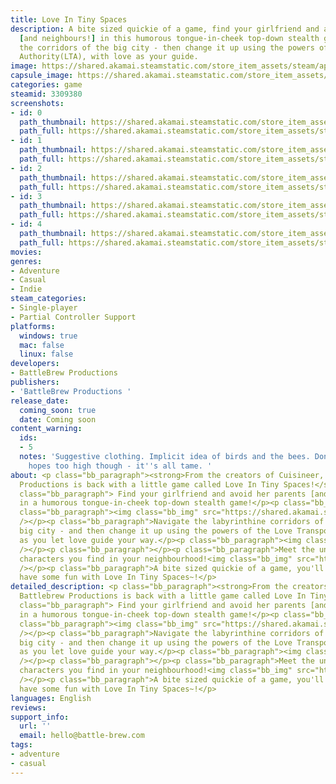 ```yaml
---
title: Love In Tiny Spaces
description: A bite sized quickie of a game, find your girlfriend and avoid her parents
  [and neighbours!] in this humorous tongue-in-cheek top-down stealth game! Navigate
  the corridors of the big city - then change it up using the powers of the Love Transport
  Authority(LTA), with love as your guide.
image: https://shared.akamai.steamstatic.com/store_item_assets/steam/apps/3309380/header.jpg?t=1730717779
capsule_image: https://shared.akamai.steamstatic.com/store_item_assets/steam/apps/3309380/9cb8f1f4b126c55f558f0caee180a031102a524c/capsule_231x87.jpg?t=1730717779
categories: game
steamid: 3309380
screenshots:
- id: 0
  path_thumbnail: https://shared.akamai.steamstatic.com/store_item_assets/steam/apps/3309380/ss_7cd35d0b37b058adba5cda741e9e29f612960e51.600x338.jpg?t=1730717779
  path_full: https://shared.akamai.steamstatic.com/store_item_assets/steam/apps/3309380/ss_7cd35d0b37b058adba5cda741e9e29f612960e51.1920x1080.jpg?t=1730717779
- id: 1
  path_thumbnail: https://shared.akamai.steamstatic.com/store_item_assets/steam/apps/3309380/ss_c17936ef1b50316f8bf9e59805fb08dcf2bb3c91.600x338.jpg?t=1730717779
  path_full: https://shared.akamai.steamstatic.com/store_item_assets/steam/apps/3309380/ss_c17936ef1b50316f8bf9e59805fb08dcf2bb3c91.1920x1080.jpg?t=1730717779
- id: 2
  path_thumbnail: https://shared.akamai.steamstatic.com/store_item_assets/steam/apps/3309380/ss_0f9fc855b481581073d5a732879077366586341a.600x338.jpg?t=1730717779
  path_full: https://shared.akamai.steamstatic.com/store_item_assets/steam/apps/3309380/ss_0f9fc855b481581073d5a732879077366586341a.1920x1080.jpg?t=1730717779
- id: 3
  path_thumbnail: https://shared.akamai.steamstatic.com/store_item_assets/steam/apps/3309380/ss_f726ac44929baa321542564f2909ed890bf4f8e1.600x338.jpg?t=1730717779
  path_full: https://shared.akamai.steamstatic.com/store_item_assets/steam/apps/3309380/ss_f726ac44929baa321542564f2909ed890bf4f8e1.1920x1080.jpg?t=1730717779
- id: 4
  path_thumbnail: https://shared.akamai.steamstatic.com/store_item_assets/steam/apps/3309380/ss_d57b6dd5d508716b4badecd25a7513ad7ccd0533.600x338.jpg?t=1730717779
  path_full: https://shared.akamai.steamstatic.com/store_item_assets/steam/apps/3309380/ss_d57b6dd5d508716b4badecd25a7513ad7ccd0533.1920x1080.jpg?t=1730717779
movies:
genres:
- Adventure
- Casual
- Indie
steam_categories:
- Single-player
- Partial Controller Support
platforms:
  windows: true
  mac: false
  linux: false
developers:
- BattleBrew Productions
publishers:
- 'BattleBrew Productions '
release_date:
  coming_soon: true
  date: Coming soon
content_warning:
  ids:
  - 5
  notes: 'Suggestive clothing. Implicit idea of birds and the bees. Don''t put your
    hopes too high though - it''s all tame. '
about: <p class="bb_paragraph"><strong>From the creators of Cuisineer, Battlebrew
  Productions is back with a little game called Love In Tiny Spaces!</strong></p><p
  class="bb_paragraph"> Find your girlfriend and avoid her parents [and neighbours!]
  in a humorous tongue-in-cheek top-down stealth game!</p><p class="bb_paragraph"></p><p
  class="bb_paragraph"><img class="bb_img" src="https://shared.akamai.steamstatic.com/store_item_assets/steam/apps/3309380/extras/GIF_01.gif?t=1730717779"
  /></p><p class="bb_paragraph">Navigate the labyrinthine corridors of life in the
  big city - and then change it up using the powers of the Love Transport Authority,
  as you let love guide your way.</p><p class="bb_paragraph"><img class="bb_img" src="https://shared.akamai.steamstatic.com/store_item_assets/steam/apps/3309380/extras/GIF_02.gif?t=1730717779"
  /></p><p class="bb_paragraph"></p><p class="bb_paragraph">Meet the unique and kooky
  characters you find in your neighbourhood!<img class="bb_img" src="https://shared.akamai.steamstatic.com/store_item_assets/steam/apps/3309380/extras/GIF_04.gif?t=1730717779"
  /></p><p class="bb_paragraph">A bite sized quickie of a game, you'll still definitely
  have some fun with Love In Tiny Spaces~!</p>
detailed_description: <p class="bb_paragraph"><strong>From the creators of Cuisineer,
  Battlebrew Productions is back with a little game called Love In Tiny Spaces!</strong></p><p
  class="bb_paragraph"> Find your girlfriend and avoid her parents [and neighbours!]
  in a humorous tongue-in-cheek top-down stealth game!</p><p class="bb_paragraph"></p><p
  class="bb_paragraph"><img class="bb_img" src="https://shared.akamai.steamstatic.com/store_item_assets/steam/apps/3309380/extras/GIF_01.gif?t=1730717779"
  /></p><p class="bb_paragraph">Navigate the labyrinthine corridors of life in the
  big city - and then change it up using the powers of the Love Transport Authority,
  as you let love guide your way.</p><p class="bb_paragraph"><img class="bb_img" src="https://shared.akamai.steamstatic.com/store_item_assets/steam/apps/3309380/extras/GIF_02.gif?t=1730717779"
  /></p><p class="bb_paragraph"></p><p class="bb_paragraph">Meet the unique and kooky
  characters you find in your neighbourhood!<img class="bb_img" src="https://shared.akamai.steamstatic.com/store_item_assets/steam/apps/3309380/extras/GIF_04.gif?t=1730717779"
  /></p><p class="bb_paragraph">A bite sized quickie of a game, you'll still definitely
  have some fun with Love In Tiny Spaces~!</p>
languages: English
reviews:
support_info:
  url: ''
  email: hello@battle-brew.com
tags:
- adventure
- casual
---
```


